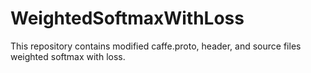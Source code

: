 # WeightedSoftmaxWithLoss
This repository contains modified caffe.proto, header, and source files weighted softmax with loss.
